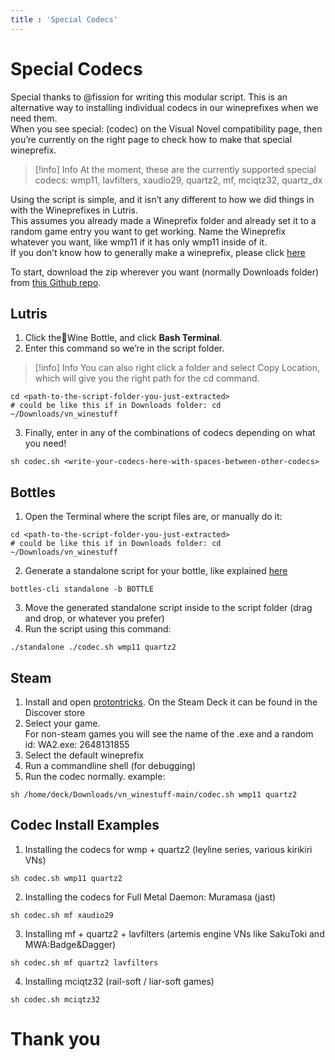 ```yaml
---
title : 'Special Codecs'
---
```


# Special Codecs

Special thanks to @fission for writing this modular script. This is an alternative way to installing individual codecs in our wineprefixes when we need them.\
When you see special: (codec) on the Visual Novel compatibility page, then you’re currently on the right page to check how to make that special wineprefix.

> [!info] Info
> At the moment, these are the currently supported special codecs:
> wmp11, lavfilters, xaudio29, quartz2, mf, mciqtz32, quartz_dx

Using the script is simple, and it isn’t any different to how we did things in with the Wineprefixes in Lutris.\
This assumes you already made a Wineprefix folder and already set it to a random game entry you want to get working. Name the Wineprefix whatever you want, like wmp11 if it has only wmp11 inside of it.\
If you don’t know how to generally make a wineprefix, please click [here](/linux/wineprefixes)

To start, download the zip wherever you want (normally Downloads folder) from [this Github repo](https://github.com/b-fission/vn_winestuff/).

## Lutris

1. Click the🍷Wine Bottle, and click **Bash Terminal**.
2. Enter this command so we’re in the script folder.

> [!info] Info
> You can also right click a folder and select Copy Location, which will give you the right path for the cd command.

```
cd <path-to-the-script-folder-you-just-extracted>
# could be like this if in Downloads folder: cd ~/Downloads/vn_winestuff
```

3. Finally, enter in any of the combinations of codecs depending on what you need!

```
sh codec.sh <write-your-codecs-here-with-spaces-between-other-codecs>
```

## Bottles

1. Open the Terminal where the script files are, or manually do it:

```
cd <path-to-the-script-folder-you-just-extracted>
# could be like this if in Downloads folder: cd ~/Downloads/vn_winestuff
```

2. Generate a standalone script for your bottle, like explained [here](https://docs.usebottles.com/advanced/cli)

```
bottles-cli standalone -b BOTTLE
```

3. Move the generated standalone script inside to the script folder (drag and drop, or whatever you prefer)
4. Run the script using this command:

```
./standalone ./codec.sh wmp11 quartz2
```

## Steam

1. Install and open [protontricks](https://github.com/Matoking/protontricks). On the Steam Deck it can be found in the Discover store
2. Select your game. \
    For non-steam games you will see the name of the .exe and a random id: WA2.exe: 2648131855
3. Select the default wineprefix
4. Run a commandline shell (for debugging)
5. Run the codec normally. example: 

```
sh /home/deck/Downloads/vn_winestuff-main/codec.sh wmp11 quartz2
```

## Codec Install Examples

1. Installing the codecs for wmp + quartz2 (leyline series, various kirikiri VNs)

```
sh codec.sh wmp11 quartz2
```

2. Installing the codecs for Full Metal Daemon: Muramasa (jast)

```
sh codec.sh mf xaudio29
```

3. Installing mf + quartz2 + lavfilters (artemis engine VNs like SakuToki and MWA:Badge&Dagger)

```
sh codec.sh mf quartz2 lavfilters
```

4. Installing mciqtz32 (rail-soft / liar-soft games)

```
sh codec.sh mciqtz32
```


# Thank you

<script setup> 
import { VPTeamMembers } from 'vitepress/theme'

const developers = [{
  avatar: "https://avatars.githubusercontent.com/u/131207849?v=4",
  name: "b-fission",
  title: "Developer",
  links: [
    { icon: "github", link: "https://github.com/b-fission" }
  ]
},]

</script>

<VPTeamMembers size="small" :members="developers" />